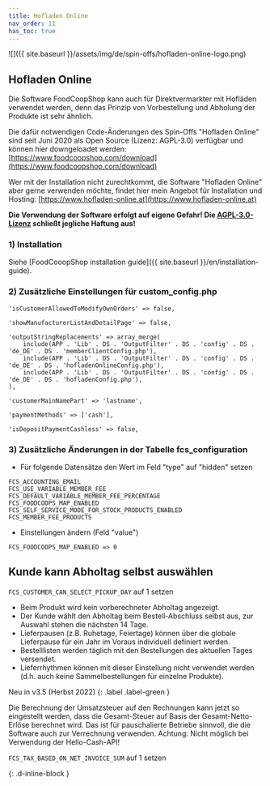 ```yaml
---
title: Hofladen Online
nav_order: 11
has_toc: true
---
```


![]({{ site.baseurl }}/assets/img/de/spin-offs/hofladen-online-logo.png)

## Hofladen Online

Die Software FoodCoopShop kann auch für Direktvermarkter mit Hofläden verwendet werden, denn das Prinzip von Vorbestellung und Abholung der Produkte ist sehr ähnlich.

Die dafür notwendigen Code-Änderungen des Spin-Offs "Hofladen Online" sind seit Juni 2020 als Open Source (Lizenz: AGPL-3.0) verfügbar und können hier downgeloadet werden:
[https://www.foodcoopshop.com/download](https://www.foodcoopshop.com/download)

Wer mit der Installation nicht zurechtkommt, die Software "Hofladen Online" aber gerne verwenden möchte, findet hier mein Angebot für Installation und Hosting: [https://www.hofladen-online.at](https://www.hofladen-online.at)

**Die Verwendung der Software erfolgt auf eigene Gefahr! Die [AGPL-3.0-Lizenz]({{site.repo_url}}/blob/develop/LICENSE) schließt jegliche Haftung aus!**

### 1) Installation

Siehe [FoodCooopShop installation guide]({{ site.baseurl }}/en/installation-guide).

### 2) Zusätzliche Einstellungen für custom_config.php

```
'isCustomerAllowedToModifyOwnOrders' => false,

'showManufacturerListAndDetailPage' => false,

'outputStringReplacements' => array_merge(
    include(APP . 'Lib' . DS . 'OutputFilter' . DS . 'config' . DS . 'de_DE' . DS . 'memberClientConfig.php'),
    include(APP . 'Lib' . DS . 'OutputFilter' . DS . 'config' . DS . 'de_DE' . DS . 'hofladenOnlineConfig.php'),
    include(APP . 'Lib' . DS . 'OutputFilter' . DS . 'config' . DS . 'de_DE' . DS . 'hofladenConfig.php'),
),

'customerMainNamePart' => 'lastname',

'paymentMethods' => ['cash'],

'isDepositPaymentCashless' => false,
```

### 3) Zusätzliche Änderungen in der Tabelle fcs_configuration

* Für folgende Datensätze den Wert im Feld "type" auf "hidden" setzen

```
FCS_ACCOUNTING_EMAIL
FCS_USE_VARIABLE_MEMBER_FEE
FCS_DEFAULT_VARIABLE_MEMBER_FEE_PERCENTAGE
FCS_FOODCOOPS_MAP_ENABLED
FCS_SELF_SERVICE_MODE_FOR_STOCK_PRODUCTS_ENABLED
FCS_MEMBER_FEE_PRODUCTS
```

* Einstellungen ändern (Feld "value")

```
FCS_FOODCOOPS_MAP_ENABLED => 0
```

## Kunde kann Abholtag selbst auswählen

```FCS_CUSTOMER_CAN_SELECT_PICKUP_DAY``` auf 1 setzen

* Beim Produkt wird kein vorberechneter Abholtag angezeigt.
* Der Kunde wählt den Abholtag beim Bestell-Abschluss selbst aus, zur Auswahl stehen die nächsten 14 Tage.
* Lieferpausen (z.B. Ruhetage, Feiertage) können über die globale Lieferpause für ein Jahr im Voraus individuell definiert werden.
* Bestelllisten werden täglich mit den Bestellungen des aktuellen Tages versendet.
* Lieferrhythmen können mit dieser Einstellung nicht verwendet werden (d.h. auch keine Sammelbestellungen für einzelne Produkte).


Neu in v3.5 (Herbst 2022)
{: .label .label-green }

Die Berechnung der Umsatzsteuer auf den Rechnungen kann jetzt so eingestellt werden, dass die Gesamt-Steuer auf Basis der Gesamt-Netto-Erlöse berechnet wird. Das ist für pauschalierte Betriebe sinnvoll, die die Software auch zur Verrechnung verwenden. Achtung: Nicht möglich bei Verwendung der Hello-Cash-API!

```FCS_TAX_BASED_ON_NET_INVOICE_SUM``` auf 1 setzen

{: .d-inline-block }

